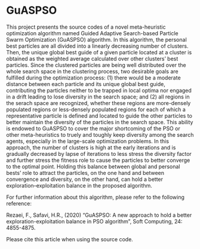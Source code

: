 # GuASPSO

This project presents the source codes of a novel meta-heuristic optimization algorithm named Guided Adaptive Search-based Particle Swarm Optimization (GuASPSO) algorithm.
In this algorithm, the personal best particles are all divided into a linearly decreasing number of clusters. Then, the unique global best guide of a given particle located at
a cluster is obtained as the weighted average calculated over other clusters’ best particles. Since the clustered particles are being well distributed over the whole search space
in the clustering process, two desirable goals are fulfilled during the optimization process: (1) there would be a moderate distance between each particle and its unique
global best guide, contributing the particles neither to be trapped in local optima nor engaged in a drift leading to lose diversity in the search space; and (2) all regions in 
the serach space are recognized, whether these regions are more-densely populated regions or less-densely populated regions for each of which a representative particle is defined
and located to guide the other particles to better maintain the diversity of the particles in the search space. This ability is endowed to GuASPSO to cover the major shortcoming
of the PSO or other meta-heuristics to truely and toughly keep diversity among the search agents, especially in the large-scale optimization problems. In this approach, the
number of clusters is high at the early iterations and is gradually decreased by lapse of iterations to less stress the diversity factor and further stress the fitness role to
cause the particles to better converge to the optimal point. Holding this balance between global and personal bests’ role to attract the particles, on the one hand and between
convergence and diversity, on the other hand, can hold a better exploration–exploitation balance in the proposed algorithm.

For further information about this algorithm, please refer to the following reference:

Rezaei, F., Safavi, H.R., (2020) “GuASPSO: A new approach to hold a better exploration-exploitation balance in PSO algorithm”, Soft Computing, 24: 4855-4875.

Please cite this article when using the source code.
